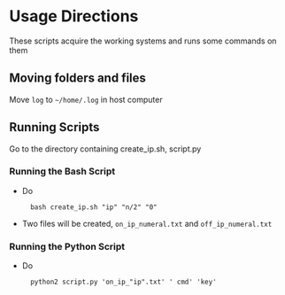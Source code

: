 # Usage Directions

These scripts acquire the working systems and runs some commands on them

## Moving folders and files

Move `log` to `~/home/.log` in host computer

## Running Scripts

Go to the directory containing create_ip.sh, script.py

### Running the Bash Script

* Do 

        bash create_ip.sh "ip" "n/2" "0"

* Two files will be created, `on_ip_numeral.txt` and `off_ip_numeral.txt`
 
### Running the Python Script

* Do 

        python2 script.py 'on_ip_"ip".txt' ' cmd' 'key'


